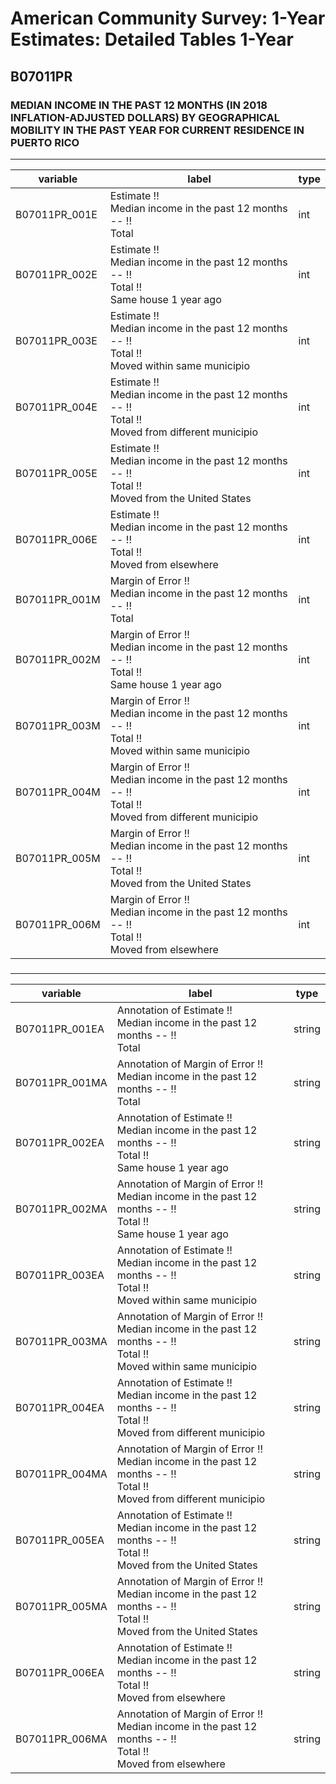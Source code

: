 # American Community Survey: 1-Year Estimates: Detailed Tables 1-Year

## B07011PR

### MEDIAN INCOME IN THE PAST 12 MONTHS (IN 2018 INFLATION-ADJUSTED DOLLARS) BY GEOGRAPHICAL MOBILITY IN THE PAST YEAR FOR CURRENT RESIDENCE IN PUERTO RICO

___

| variable | label | type |
| ----- | ----- | ----- |
| B07011PR_001E | Estimate !!<br>Median income in the past 12 months -- !!<br>Total | int |
| B07011PR_002E | Estimate !!<br>Median income in the past 12 months -- !!<br>Total !!<br>Same house 1 year ago | int |
| B07011PR_003E | Estimate !!<br>Median income in the past 12 months -- !!<br>Total !!<br>Moved within same municipio | int |
| B07011PR_004E | Estimate !!<br>Median income in the past 12 months -- !!<br>Total !!<br>Moved from different municipio | int |
| B07011PR_005E | Estimate !!<br>Median income in the past 12 months -- !!<br>Total !!<br>Moved from the United States | int |
| B07011PR_006E | Estimate !!<br>Median income in the past 12 months -- !!<br>Total !!<br>Moved from elsewhere | int |
| B07011PR_001M | Margin of Error !!<br>Median income in the past 12 months -- !!<br>Total | int |
| B07011PR_002M | Margin of Error !!<br>Median income in the past 12 months -- !!<br>Total !!<br>Same house 1 year ago | int |
| B07011PR_003M | Margin of Error !!<br>Median income in the past 12 months -- !!<br>Total !!<br>Moved within same municipio | int |
| B07011PR_004M | Margin of Error !!<br>Median income in the past 12 months -- !!<br>Total !!<br>Moved from different municipio | int |
| B07011PR_005M | Margin of Error !!<br>Median income in the past 12 months -- !!<br>Total !!<br>Moved from the United States | int |
| B07011PR_006M | Margin of Error !!<br>Median income in the past 12 months -- !!<br>Total !!<br>Moved from elsewhere | int |
### 

___

| variable | label | type |
| ----- | ----- | ----- |
| B07011PR_001EA | Annotation of Estimate !!<br>Median income in the past 12 months -- !!<br>Total | string |
| B07011PR_001MA | Annotation of Margin of Error !!<br>Median income in the past 12 months -- !!<br>Total | string |
| B07011PR_002EA | Annotation of Estimate !!<br>Median income in the past 12 months -- !!<br>Total !!<br>Same house 1 year ago | string |
| B07011PR_002MA | Annotation of Margin of Error !!<br>Median income in the past 12 months -- !!<br>Total !!<br>Same house 1 year ago | string |
| B07011PR_003EA | Annotation of Estimate !!<br>Median income in the past 12 months -- !!<br>Total !!<br>Moved within same municipio | string |
| B07011PR_003MA | Annotation of Margin of Error !!<br>Median income in the past 12 months -- !!<br>Total !!<br>Moved within same municipio | string |
| B07011PR_004EA | Annotation of Estimate !!<br>Median income in the past 12 months -- !!<br>Total !!<br>Moved from different municipio | string |
| B07011PR_004MA | Annotation of Margin of Error !!<br>Median income in the past 12 months -- !!<br>Total !!<br>Moved from different municipio | string |
| B07011PR_005EA | Annotation of Estimate !!<br>Median income in the past 12 months -- !!<br>Total !!<br>Moved from the United States | string |
| B07011PR_005MA | Annotation of Margin of Error !!<br>Median income in the past 12 months -- !!<br>Total !!<br>Moved from the United States | string |
| B07011PR_006EA | Annotation of Estimate !!<br>Median income in the past 12 months -- !!<br>Total !!<br>Moved from elsewhere | string |
| B07011PR_006MA | Annotation of Margin of Error !!<br>Median income in the past 12 months -- !!<br>Total !!<br>Moved from elsewhere | string |

